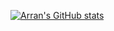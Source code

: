 [![Arran's GitHub stats](https://github-readme-stats.vercel.app/api?username=aubelsb2)](https://github.com/anuraghazra/github-readme-stats)
